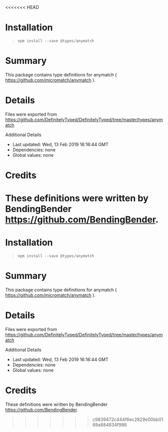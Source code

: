 <<<<<<< HEAD
# Installation
> `npm install --save @types/anymatch`

# Summary
This package contains type definitions for anymatch ( https://github.com/micromatch/anymatch ).

# Details
Files were exported from https://github.com/DefinitelyTyped/DefinitelyTyped/tree/master/types/anymatch

Additional Details
 * Last updated: Wed, 13 Feb 2019 16:16:44 GMT
 * Dependencies: none
 * Global values: none

# Credits
These definitions were written by BendingBender <https://github.com/BendingBender>.
=======
# Installation
> `npm install --save @types/anymatch`

# Summary
This package contains type definitions for anymatch ( https://github.com/micromatch/anymatch ).

# Details
Files were exported from https://github.com/DefinitelyTyped/DefinitelyTyped/tree/master/types/anymatch

Additional Details
 * Last updated: Wed, 13 Feb 2019 16:16:44 GMT
 * Dependencies: none
 * Global values: none

# Credits
These definitions were written by BendingBender <https://github.com/BendingBender>.
>>>>>>> c9839472c444f6ec2829e00bb0169a884834f986
